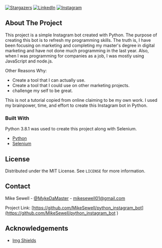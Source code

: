 
<!-- PROJECT SHIELDS -->
<!--
*** I'm using markdown "reference style" links for readability.
*** Reference links are enclosed in brackets [ ] instead of parentheses ( ).
*** See the bottom of this document for the declaration of the reference variables
*** for contributors-url, forks-url, etc. This is an optional, concise syntax you may use.
*** https://www.markdownguide.org/basic-syntax/#reference-style-links
-->
[![Stargazers][stars-shield]][stars-url]
[![LinkedIn][linkedin-shield]][linkedin-url]
[![Instagram][instagram-shield]][instagram-url]





<!-- ABOUT THE PROJECT -->
## About The Project

This project is a simple Instagram bot created with Python. The purpose of creating this bot is to refresh my programming skills. The truth is, I have been focusing on marketing and completing my master's degree in digital marketing and have not done much programming in the last year. Also, when I was programming for companies as a job, I was mostly using JavaScript and node.js. 

Other Reasons Why:
* Create a tool that I can actually use.
* Create a tool that I could use on other marketing projects.
* challenge my self to be great.

This is not a tutorial copied from online claiming to be my own work. I used my brainpower, time, and effort to create this Instagram bot in Python.

### Built With
Python 3.8.1 was used to create this project along with Selenium.

* [Python](https://python.org/.com)
* [Selenium](https://selenium.dev/)


<!-- LICENSE -->
## License

Distributed under the MIT License. See `LICENSE` for more information.


 
<!-- CONTACT -->
## Contact

Mike Sewell - [@MykeDaMaster](https://twitter.com/MykeDaMaster) - mikesewell01@gmail.com


Project Link: [https://github.com/MikeSewell/python_instagram_bot](https://github.com/MikeSewell/python_instagram_bot )



<!-- ACKNOWLEDGEMENTS -->
## Acknowledgements
* [Img Shields](https://shields.io)






<!-- MARKDOWN LINKS & IMAGES -->
<!-- https://www.markdownguide.org/basic-syntax/#reference-style-links -->
[stars-shield]: https://img.shields.io/github/stars/MikeSewell/python_instagram_bot.svg?style=flat-square
[stars-url]: https://github.com/MikeSewell/python_instagram_bot/stargazers
[linkedin-shield]: https://img.shields.io/badge/-LinkedIn-black.svg?style=flat-square&logo=linkedin&colorB=555
[linkedin-url]: https://linkedin.com/in/mikesewell-
[instagram-shield]: https://img.shields.io/badge/-Instagram-black.svg?style=flat-square&logo=instagram&colorB=000
[instagram-url]: https://www.instagram.com/mykedamastermind/
